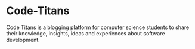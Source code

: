 # Code-Titans
Code Titans is a blogging platform for computer science students to share their knowledge, insights, ideas and experiences about software development.
